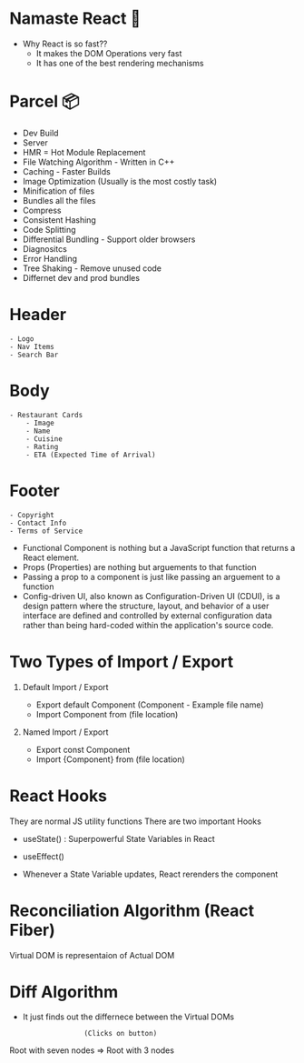 # Namaste React 🚀

- Why React is so fast??
    - It makes the DOM Operations very fast
    - It has one of the best rendering mechanisms

# Parcel 📦
- Dev Build
- Server
- HMR = Hot Module Replacement
- File Watching Algorithm - Written in C++
- Caching - Faster Builds
- Image Optimization (Usually is the most costly task)
- Minification of files
- Bundles all the files
- Compress
- Consistent Hashing
- Code Splitting
- Differential Bundling - Support older browsers
- Diagnositcs
- Error Handling
- Tree Shaking - Remove unused code
- Differnet dev and prod bundles

# Header
    - Logo
    - Nav Items
    - Search Bar
# Body
    - Restaurant Cards
        - Image
        - Name
        - Cuisine
        - Rating
        - ETA (Expected Time of Arrival)
# Footer
    - Copyright
    - Contact Info
    - Terms of Service


- Functional Component is nothing but a JavaScript function that returns a React element.
- Props (Properties) are nothing but arguements to that function
- Passing a prop to a component is just like passing an arguement to a function
- Config-driven UI, also known as Configuration-Driven UI (CDUI), is a design pattern where the structure, layout, and behavior of a user interface are defined and controlled by external configuration data rather than being hard-coded within the application's source code. 

# Two Types of Import / Export

1. Default Import / Export
    - Export default Component              (Component - Example file name)
    - Import Component from (file location)

2. Named Import / Export
    - Export const Component
    - Import {Component} from (file location)

# React Hooks
They are normal JS utility functions
There are two important Hooks
- useState() : Superpowerful State Variables in React
- useEffect()

- Whenever a State Variable updates, React rerenders the component  

# Reconciliation Algorithm (React Fiber)
Virtual DOM is representaion of Actual DOM

# Diff Algorithm
- It just finds out the differnece between the Virtual DOMs

                     (Clicks on button)
Root with seven nodes       =>         Root with 3 nodes